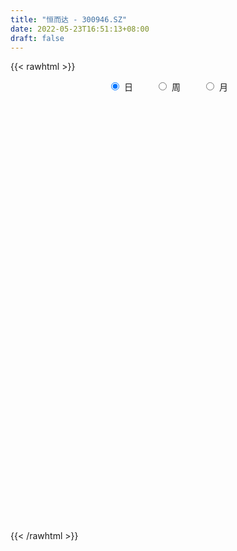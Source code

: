```yaml
---
title: "恒而达 - 300946.SZ"
date: 2022-05-23T16:51:13+08:00
draft: false
---
```

{{< rawhtml >}}
    <div style="text-align: center">
        <label style="padding: 1rem;"><input style="margin-right: .5rem" type="radio" name="period" value="D" checked onclick="period_change(this)">日</label>
        <label style="padding: 1rem;"><input style="margin-right: .5rem" type="radio" name="period" value="W" onclick="period_change(this)">周</label>
        <label style="padding: 1rem;"><input style="margin-right: .5rem" type="radio" name="period" value="M" onclick="period_change(this)">月</label>
    </div>
    <div id="chart" style="height: 700px;"></div> 
    <script type="text/javascript">
        const D_v = [9908.66,7245.09,6494.12,10011.03,14473.86,10463.93,6594.28,6976.81,8641.0,9999.0,10830.0,14017.43,11663.65,7561.11,10613.0,10939.93,9565.09,7595.01,6604.08,8463.07,4364.28,6311.49,5510.0,10888.24,10205.85,12775.06,8377.16,8788.3,12094.64,11958.55,9177.23,6994.24,7267.96,10563.0,5249.85,8137.0,10001.16,4593.47,5839.12,5431.18,6766.17,4484.17,5631.01,6721.16,6252.0,10707.19,9891.55,6437.0,9596.0,5192.27,7666.01,8058.0,9854.67,14244.62,7759.5,6378.0,5877.0,8203.5,21626.92,12391.43,8333.68,10074.72,5914.72,9427.5,9998.0,7206.0,7735.22,15424.85,10901.04,15375.42,9965.0,47179.09,90477.85,104748.52,69273.52,90778.85,102340.6,92598.17,70188.5,62592.51,63614.39,54780.64,49095.2,34456.0,42113.02,41971.4,29219.39,41333.91,67945.44,57619.47,52050.16,41571.04,27050.88,31339.66,22506.56,17852.18,34002.69,20430.86,17542.29,14263.0,11675.0,13649.36,18202.4,38701.48,24205.93,17834.12,23920.6,23202.38,18913.14,36614.46,40637.18,42179.26,22521.76,22471.64,16382.82,15068.9,17839.69,15376.66,19014.43,16034.25,56226.43,40643.08,39611.43,40762.47,54237.81,35894.91,25730.99,39407.24,27010.2,32408.52,21611.01,18425.36,23207.49,20404.27,35011.71,24653.39,23587.89,16623.0,22122.0,9132.79,9701.7,7694.79,7325.61,12045.0,7835.57,9172.56,8085.57,12585.35,20533.36,13518.77,10858.46,6063.61,5799.0,7669.93,9005.7,6619.97,11330.61,6792.22,5859.53,5600.0,5171.05,16110.07,7866.29,9413.0,6436.35,5751.6,5211.47,4886.0,6940.99,6625.14,7888.55,4961.36,8828.07,4557.0,9334.28,6413.73,4531.0,6259.15,5518.0,5867.25,10009.16,5200.58,5394.69,5648.64,3581.0,3022.0,29414.93,25675.56,12795.95,9872.0,17104.68,10876.58,31308.78,15956.69,12355.0,8581.27,7942.0,10890.42,14684.34,10785.36,8541.01,12430.33,9772.19,9445.73,6837.42,9583.92,9095.79,30345.44,18377.75,9381.0,13000.27,7081.04,6444.21,8987.45,6188.21,10773.22,32167.61,38074.53,23909.86,15099.15,11601.14,19641.23,10336.13,18099.04,24489.35,16082.27,14267.55,7923.15,7123.8,5186.98,9454.0,5893.0,6455.0,6887.27,8293.16,7298.82,5950.15,4833.13,8631.74,13108.28,33940.01,29944.54,19105.47,11951.78,10714.56,13988.39,10739.96,9018.81,11476.48,8411.31]
const D_histogram = [0.0,-0.0336127635,-0.0391083844,0.0061477256,0.0660410726,0.0546884984,0.0364841691,-0.0101473222,-0.0252929966,-0.0209117352,0.0170140278,0.0545692641,0.006683054,-0.0013975673,0.0268171703,0.0540451674,0.0396712437,0.0093875781,0.0066210812,-0.0400459747,-0.0662596187,-0.0753139196,-0.0800122498,-0.0318887777,0.0211802092,0.0547990528,0.0398206956,0.0531893499,0.0870260606,0.0831224753,0.0414882429,0.0258373065,0.026174383,-0.0350270559,-0.0649624698,-0.0975216242,-0.1805121097,-0.2093526754,-0.1804320706,-0.1597257562,-0.170946164,-0.1610584989,-0.1352712049,-0.1206388705,-0.0930623054,-0.148410265,-0.2190344206,-0.2281255023,-0.2726636139,-0.2772912822,-0.2824497778,-0.3116795721,-0.2650029101,-0.1789295184,-0.191657398,-0.1556777017,-0.1238089384,-0.0304028058,0.1386556079,0.2226956242,0.2460713094,0.2806980417,0.30653919,0.3375009738,0.3006057838,0.2491932509,0.2337771298,0.2806374918,0.2662347358,0.3107823416,0.2825257815,0.6592037615,1.3501376987,1.6081498581,1.484654739,1.8477803184,2.519434726,2.9244268925,2.8470200548,2.2908440117,2.0797521246,1.6116179679,0.9919716595,0.5093802839,-0.0920780367,-0.4823955949,-0.7902958105,-0.9180196841,-0.6049491126,-0.5761497698,-0.5499943542,-0.9281371954,-1.2331208298,-1.5202935783,-1.7482041946,-1.9029614555,-1.8081817336,-1.8096561009,-1.6534887768,-1.5536571669,-1.3985667337,-1.3303465838,-1.1773073906,-0.813390379,-0.6380967311,-0.485570222,-0.3172331208,-0.16187427,-0.1439212269,0.0535299452,0.3494979915,0.3760583509,0.2787029029,0.0405265439,-0.0826353895,-0.1668668912,-0.2571162615,-0.3215187079,-0.2391827404,-0.1707788087,0.3104218832,0.6018094042,0.7924490177,0.9532164155,0.904707173,0.8114324133,0.5913632829,0.6453750066,0.6196561098,0.5178299945,0.4238832765,0.2912833972,0.1259571235,0.0604917928,0.0334377901,-0.1657654561,-0.241590017,-0.3130387525,-0.5614636438,-0.7004950461,-0.8247639942,-0.8827887835,-0.8188705468,-0.6736616361,-0.5585956495,-0.5094415174,-0.4054635985,-0.2758744821,-0.0804036471,-0.0826170352,-0.2165291958,-0.2476271194,-0.2529381609,-0.2908880976,-0.3801026716,-0.375456362,-0.2673526525,-0.1811608465,-0.1332364461,-0.1118632964,-0.0671413448,-0.2480415993,-0.3025239833,-0.4196649809,-0.4059342084,-0.4314661977,-0.3433411103,-0.2906572531,-0.2989115379,-0.2033755753,-0.1941877233,-0.1539317534,-0.2304963491,-0.252479004,-0.1698487501,-0.1791453272,-0.1507778859,-0.1890490047,-0.1574778883,-0.0439813999,0.084376033,0.1961093355,0.2150480826,0.1842082725,0.1765379305,0.2031091466,0.5468746223,0.6884332395,0.716796717,0.7418776416,0.762954826,0.7547279453,0.8134774119,0.8008080303,0.7069990579,0.6110650024,0.5445513923,0.5318321621,0.5350221389,0.5228590452,0.3737259178,0.2946845892,0.20212055,0.0632123669,-0.1606511751,-0.437978446,-0.5184629129,-0.1535571195,-0.0262503108,0.0624469776,0.1084190176,0.1196705579,0.1259110591,0.0882425499,-0.0244792807,0.0002772205,0.3236740966,0.3809173563,0.2400109708,0.0757766844,-0.1245856039,-0.1328883646,-0.1912327848,-0.1309417677,-0.1255900244,-0.1169767435,-0.1822301426,-0.2188017837,-0.2814652015,-0.2924639236,-0.4406386553,-0.4571838602,-0.6161184817,-0.7651109376,-0.6856005262,-0.6052925091,-0.484697427,-0.3549938473,-0.2195789322,-0.1905543234,0.0151468759,0.1222948853,0.1879412963,0.2511472552,0.2266130235,0.2423047107,0.2097204188,0.1927801703,0.1969429588,0.2111129224]
const D_fast = [0.0,-0.0420159544,-0.0572886714,-0.01049563,0.0659079851,0.0682275356,0.0591442485,0.0099759267,-0.0114929969,-0.0123396693,0.0298396007,0.081037153,0.0348217064,0.0263916933,0.0613107235,0.1020500124,0.0975938996,0.0696571286,0.068545902,0.0118673523,-0.0309111963,-0.0587939771,-0.0834953698,-0.043344092,0.0150199471,0.0623385539,0.0573153706,0.0839813624,0.1395745882,0.1564516218,0.12518945,0.1159978403,0.1228785125,0.0529203097,0.0067442784,-0.0501952821,-0.178313795,-0.2594925296,-0.2756799425,-0.2949050671,-0.3488620159,-0.3792389756,-0.3872694827,-0.402796866,-0.3984858772,-0.4909364031,-0.6163191638,-0.6824416211,-0.7951456362,-0.8690961251,-0.9448670651,-1.0520167524,-1.0715908179,-1.0302498058,-1.090892035,-1.093831764,-1.0929152353,-1.0071098042,-0.8033874885,-0.6636735662,-0.5787800536,-0.4739788109,-0.3715028651,-0.2561658379,-0.217909582,-0.2070238021,-0.1639956407,-0.0469759058,0.0051800222,0.1274232133,0.1697980986,0.711277019,1.7397453809,2.3997950048,2.6474635705,3.4725342294,4.7740473186,5.9101462081,6.5444943842,6.561029344,6.869875488,6.8046458233,6.4329924298,6.0777461252,5.4532682953,4.9423518384,4.4368776703,4.0796488756,4.241482169,4.1262440693,4.0149008964,3.4047237564,2.7914599144,2.1242137714,1.4592521064,0.8287544816,0.4714887701,0.0176003777,-0.2396044925,-0.5281871743,-0.7227384245,-0.9871049205,-1.128392575,-0.9678231581,-0.952053693,-0.9209197395,-0.8318909184,-0.7170006351,-0.7350278987,-0.5241942403,-0.1408516961,-0.020276749,-0.0479564713,-0.2760011943,-0.419821975,-0.5457701996,-0.7002986353,-0.8450807586,-0.8225404762,-0.7968312467,-0.238025084,0.203814788,0.592566656,0.9916381576,1.1693057084,1.278889052,1.2066607423,1.4220162177,1.5512113484,1.5788427317,1.5908668328,1.5310878027,1.39725081,1.3469084275,1.3282138722,1.087569262,0.9513471969,0.8016387733,0.412847971,0.0986928072,-0.2317671395,-0.5104891246,-0.6512885246,-0.6744950229,-0.6990779487,-0.777284196,-0.7746721766,-0.7140516809,-0.5386817576,-0.5615494045,-0.749593864,-0.8425985675,-0.9111441492,-1.0218161103,-1.2060563522,-1.2952741331,-1.2540085867,-1.2131069923,-1.1984917034,-1.2050843779,-1.1771477624,-1.4200584168,-1.5501717965,-1.7722290394,-1.859981819,-1.9933803577,-1.9910905479,-2.0110710039,-2.0940531732,-2.0493611044,-2.0887201832,-2.0869471517,-2.2211358347,-2.3062382406,-2.2660701742,-2.3201530831,-2.3294801133,-2.4150134833,-2.4228118389,-2.3203107005,-2.1708592593,-2.010098623,-1.9373978552,-1.9221855972,-1.8857214566,-1.8083729538,-1.3278888225,-1.0142218955,-0.8066592387,-0.5961089038,-0.3842930128,-0.2038379072,0.0582809123,0.2458135384,0.3287543304,0.3855865255,0.4552107635,0.5754495738,0.7123950853,0.8309467529,0.7752451049,0.7698749237,0.7278410219,0.6047359305,0.3407095948,-0.0461122876,-0.2562124828,0.0703040308,0.1910482618,0.2953572946,0.368434089,0.4096032688,0.4473215347,0.431713663,0.3128720123,0.3376978186,0.7420132188,0.8944858175,0.8135821748,0.6682920595,0.4367833703,0.3952585183,0.2891059019,0.3166614771,0.2906157143,0.2699848094,0.1591738747,0.0679017876,-0.0651279306,-0.1492426336,-0.4075770291,-0.538418199,-0.851382441,-1.1916526312,-1.2835423514,-1.3545574615,-1.3551367363,-1.3141816184,-1.2336614363,-1.2522754084,-1.0427874901,-0.9050657593,-0.7924340243,-0.6664412516,-0.6343222274,-0.5580543625,-0.5382085497,-0.5069537556,-0.4535552274,-0.3866070332]
const D_slow = [0.0,-0.0084031909,-0.018180287,-0.0166433556,-0.0001330874,0.0135390372,0.0226600794,0.0201232489,0.0137999997,0.0085720659,0.0128255729,0.0264678889,0.0281386524,0.0277892606,0.0344935532,0.048004845,0.0579226559,0.0602695505,0.0619248208,0.0519133271,0.0353484224,0.0165199425,-0.00348312,-0.0114553144,-0.0061602621,0.0075395011,0.017494675,0.0307920125,0.0525485276,0.0733291465,0.0837012072,0.0901605338,0.0967041295,0.0879473656,0.0717067481,0.0473263421,0.0021983147,-0.0501398542,-0.0952478718,-0.1351793109,-0.1779158519,-0.2181804766,-0.2519982778,-0.2821579955,-0.3054235718,-0.3425261381,-0.3972847432,-0.4543161188,-0.5224820223,-0.5918048428,-0.6624172873,-0.7403371803,-0.8065879078,-0.8513202874,-0.8992346369,-0.9381540624,-0.9691062969,-0.9767069984,-0.9420430964,-0.8863691904,-0.824851363,-0.7546768526,-0.6780420551,-0.5936668117,-0.5185153657,-0.456217053,-0.3977727705,-0.3276133976,-0.2610547137,-0.1833591283,-0.1127276829,0.0520732575,0.3896076822,0.7916451467,1.1628088315,1.624753911,2.2546125926,2.9857193157,3.6974743294,4.2701853323,4.7901233634,5.1930278554,5.4410207703,5.5683658413,5.5453463321,5.4247474333,5.2271734807,4.9976685597,4.8464312816,4.7023938391,4.5648952506,4.3328609517,4.0245807443,3.6445073497,3.207456301,2.7317159372,2.2796705037,1.8272564785,1.4138842843,1.0254699926,0.6758283092,0.3432416632,0.0489148156,-0.1544327792,-0.3139569619,-0.4353495174,-0.5146577976,-0.5551263651,-0.5911066718,-0.5777241855,-0.4903496877,-0.3963350999,-0.3266593742,-0.3165277382,-0.3371865856,-0.3789033084,-0.4431823738,-0.5235620507,-0.5833577358,-0.626052438,-0.5484469672,-0.3979946161,-0.1998823617,0.0384217421,0.2645985354,0.4674566387,0.6152974594,0.7766412111,0.9315552385,1.0610127372,1.1669835563,1.2398044056,1.2712936865,1.2864166347,1.2947760822,1.2533347181,1.1929372139,1.1146775258,0.9743116148,0.7991878533,0.5929968547,0.3722996589,0.1675820222,-0.0008333868,-0.1404822992,-0.2678426786,-0.3692085782,-0.4381771987,-0.4582781105,-0.4789323693,-0.5330646682,-0.5949714481,-0.6582059883,-0.7309280127,-0.8259536806,-0.9198177711,-0.9866559342,-1.0319461458,-1.0652552574,-1.0932210815,-1.1100064177,-1.1720168175,-1.2476478133,-1.3525640585,-1.4540476106,-1.56191416,-1.6477494376,-1.7204137509,-1.7951416353,-1.8459855292,-1.89453246,-1.9330153983,-1.9906394856,-2.0537592366,-2.0962214241,-2.1410077559,-2.1787022274,-2.2259644786,-2.2653339506,-2.2763293006,-2.2552352924,-2.2062079585,-2.1524459378,-2.1063938697,-2.0622593871,-2.0114821004,-1.8747634449,-1.702655135,-1.5234559557,-1.3379865453,-1.1472478388,-0.9585658525,-0.7551964995,-0.554994492,-0.3782447275,-0.2254784769,-0.0893406288,0.0436174117,0.1773729464,0.3080877077,0.4015191872,0.4751903345,0.525720472,0.5415235637,0.5013607699,0.3918661584,0.2622504302,0.2238611503,0.2172985726,0.232910317,0.2600150714,0.2899327109,0.3214104756,0.3434711131,0.3373512929,0.3374205981,0.4183391222,0.5135684613,0.573571204,0.5925153751,0.5613689741,0.528146883,0.4803386868,0.4476032448,0.4162057387,0.3869615529,0.3414040172,0.2867035713,0.2163372709,0.14322129,0.0330616262,-0.0812343388,-0.2352639593,-0.4265416937,-0.5979418252,-0.7492649525,-0.8704393092,-0.9591877711,-1.0140825041,-1.061721085,-1.057934366,-1.0273606447,-0.9803753206,-0.9175885068,-0.8609352509,-0.8003590732,-0.7479289685,-0.6997339259,-0.6504981862,-0.5977199556]
const D_data = [['2021-05-12', 33.5927, 33.5489, 32.9735, 34.1188],['2021-05-13', 33.1767, 33.0222, 33.0001, 33.6071],['2021-05-14', 33.0277, 33.2374, 33.0001, 33.3809],['2021-05-17', 33.265, 33.9658, 32.9449, 34.0707],['2021-05-18', 33.9438, 34.4625, 33.7175, 35.3178],['2021-05-19', 34.7439, 33.7506, 33.723, 34.7439],['2021-05-20', 33.6678, 33.6237, 33.4416, 33.8996],['2021-05-21', 33.4912, 33.105, 33.0608, 33.7506],['2021-05-24', 32.8787, 33.3202, 32.3655, 33.3478],['2021-05-25', 33.8058, 33.5188, 33.3754, 34.2031],['2021-05-26', 33.7506, 34.0541, 33.1988, 34.1314],['2021-05-27', 34.2142, 34.2859, 33.8886, 34.9316],['2021-05-28', 34.2142, 33.2153, 33.1436, 34.3576],['2021-05-31', 33.265, 33.5685, 33.2429, 33.7065],['2021-06-01', 33.6513, 34.0928, 33.4968, 34.1866],['2021-06-02', 34.0596, 34.2693, 33.6016, 34.3245],['2021-06-03', 34.3356, 33.8279, 33.7672, 34.3963],['2021-06-04', 33.6899, 33.5354, 33.3919, 33.9382],['2021-06-07', 33.4416, 33.8058, 33.3367, 33.8389],['2021-06-08', 33.8003, 33.116, 33.0718, 33.8058],['2021-06-09', 33.1491, 33.1381, 32.8842, 33.276],['2021-06-10', 33.0939, 33.2043, 33.0718, 33.5078],['2021-06-11', 33.2043, 33.1601, 33.0608, 33.3091],['2021-06-15', 33.3588, 33.8941, 32.9504, 34.1038],['2021-06-16', 33.7451, 34.2252, 33.5133, 34.2583],['2021-06-17', 34.2031, 34.2473, 33.8886, 34.7715],['2021-06-18', 33.9382, 33.7285, 33.4968, 34.0431],['2021-06-21', 33.7561, 34.1203, 33.6071, 34.3797],['2021-06-22', 34.0652, 34.5673, 33.872, 34.755],['2021-06-23', 34.5784, 34.2528, 34.1921, 34.9702],['2021-06-24', 34.2473, 33.7175, 33.5464, 34.2693],['2021-06-25', 33.7175, 33.9272, 33.4747, 33.9493],['2021-06-28', 33.8996, 34.1203, 33.6899, 34.2969],['2021-06-29', 34.1259, 33.1933, 33.0608, 34.1259],['2021-06-30', 33.276, 33.3091, 33.0663, 33.3809],['2021-07-01', 33.116, 33.0498, 33.0498, 33.6071],['2021-07-02', 33.0222, 31.9958, 31.9516, 33.0498],['2021-07-05', 32.0013, 32.211, 31.9516, 32.2717],['2021-07-06', 32.0509, 32.7683, 32.0509, 32.7683],['2021-07-07', 32.5807, 32.6469, 32.5752, 32.8842],['2021-07-08', 32.5642, 32.1172, 32.0344, 32.8566],['2021-07-09', 32.1448, 32.2165, 31.9682, 32.3434],['2021-07-12', 32.2165, 32.36, 32.0841, 32.52],['2021-07-13', 32.36, 32.1889, 31.9516, 32.382],['2021-07-14', 32.1889, 32.3379, 32.0234, 32.6138],['2021-07-15', 32.2386, 31.0797, 30.9473, 32.2551],['2021-07-16', 31.0687, 30.3458, 30.3016, 31.2121],['2021-07-19', 30.5058, 30.6603, 30.423, 31.2287],['2021-07-20', 30.6493, 29.7994, 29.4794, 30.6493],['2021-07-21', 29.816, 29.8657, 29.7056, 30.0422],['2021-07-22', 29.8767, 29.518, 29.2807, 29.9098],['2021-07-23', 29.6891, 28.784, 28.7509, 29.6891],['2021-07-26', 28.7951, 29.4407, 28.3702, 29.4573],['2021-07-27', 29.4407, 29.9981, 29.1869, 30.5168],['2021-07-28', 29.7332, 28.6847, 28.3646, 29.7332],['2021-07-29', 28.8061, 29.0876, 28.7454, 29.3524],['2021-07-30', 29.0655, 28.9717, 28.5357, 29.071],['2021-08-02', 28.7509, 29.8822, 28.7509, 29.8932],['2021-08-03', 29.8049, 31.4494, 29.6228, 32.3545],['2021-08-04', 31.3722, 31.0852, 30.7652, 31.7143],['2021-08-05', 30.8038, 30.6824, 30.561, 31.4384],['2021-08-06', 30.4175, 31.0797, 30.4175, 31.6757],['2021-08-09', 30.9417, 31.2673, 30.7155, 31.3611],['2021-08-10', 31.4163, 31.6536, 31.0521, 31.9406],['2021-08-11', 31.6591, 30.9638, 30.9086, 31.8247],['2021-08-12', 30.8259, 30.6934, 30.572, 31.2673],['2021-08-13', 30.6548, 31.0963, 30.5168, 31.3667],['2021-08-16', 30.9528, 32.1172, 30.8921, 32.3545],['2021-08-17', 32.0896, 31.615, 31.5488, 32.4759],['2021-08-18', 31.924, 32.6359, 31.775, 33.2098],['2021-08-19', 32.6359, 31.9847, 31.5984, 32.807],['2021-08-20', 32.2827, 38.3806, 32.2496, 38.3806],['2021-08-23', 41.4488, 46.0567, 40.8363, 46.0567],['2021-08-24', 51.0453, 44.4784, 44.2246, 51.3212],['2021-08-25', 43.3637, 41.4433, 41.2115, 44.1804],['2021-08-26', 41.7744, 49.7319, 40.0195, 49.7319],['2021-08-27', 46.3547, 58.44, 46.2498, 59.6761],['2021-08-30', 54.6268, 60.5811, 52.4249, 68.3455],['2021-08-31', 57.9544, 58.2193, 56.2933, 63.7101],['2021-09-01', 56.8397, 53.1313, 51.2771, 58.1475],['2021-09-02', 53.639, 57.7778, 51.8069, 60.4266],['2021-09-03', 56.3871, 54.9082, 54.1908, 62.4022],['2021-09-06', 53.3851, 51.862, 48.8711, 54.9027],['2021-09-07', 51.9172, 51.9779, 50.5928, 52.9105],['2021-09-08', 51.5806, 48.5069, 48.0654, 51.8731],['2021-09-09', 48.5124, 49.0145, 47.5466, 50.7584],['2021-09-10', 48.998, 48.402, 47.4584, 48.998],['2021-09-13', 48.562, 49.5222, 46.2443, 50.4935],['2021-09-14', 48.9483, 55.6422, 46.9065, 57.833],['2021-09-15', 53.4182, 53.2141, 52.4249, 58.5835],['2021-09-16', 52.9768, 53.5396, 51.3212, 57.9323],['2021-09-17', 52.3587, 47.5577, 46.9617, 53.2692],['2021-09-22', 47.2928, 46.3492, 45.6262, 48.2806],['2021-09-23', 47.0886, 44.4067, 44.1528, 47.2431],['2021-09-24', 43.9321, 42.9277, 42.8229, 44.5391],['2021-09-27', 42.2269, 41.7633, 40.5603, 44.1473],['2021-09-28', 41.664, 43.5955, 41.664, 45.1903],['2021-09-29', 42.4366, 41.4819, 41.0018, 42.994],['2021-09-30', 42.1772, 42.718, 41.7137, 43.2588],['2021-10-08', 43.3527, 41.5923, 41.4047, 43.8714],['2021-10-11', 41.2777, 41.9123, 40.8694, 42.6518],['2021-10-12', 41.3881, 40.4058, 39.8319, 41.8075],['2021-10-13', 40.4444, 41.0901, 40.0802, 42.4366],['2021-10-14', 41.3881, 44.3294, 41.0901, 45.5214],['2021-10-15', 43.0436, 42.8118, 42.3042, 44.0369],['2021-10-18', 42.6684, 42.9112, 41.813, 44.2466],['2021-10-19', 41.6475, 43.5899, 41.4102, 44.0811],['2021-10-20', 43.5403, 44.0369, 42.6739, 44.2577],['2021-10-21', 43.6451, 42.5801, 42.5746, 43.9762],['2021-10-22', 42.9167, 45.2951, 41.6088, 46.5864],['2021-10-25', 44.2577, 47.955, 44.2246, 48.849],['2021-10-26', 47.2707, 45.6814, 45.4055, 51.8069],['2021-10-27', 44.9861, 44.1473, 44.0811, 46.6803],['2021-10-28', 44.2025, 41.5536, 41.5536, 45.1351],['2021-10-29', 41.5592, 41.951, 40.5714, 42.707],['2021-11-01', 41.3881, 41.7247, 41.2667, 42.7125],['2021-11-02', 41.7633, 40.9466, 40.8914, 42.9553],['2021-11-03', 40.7645, 40.5493, 39.7878, 41.6254],['2021-11-04', 40.2513, 42.1331, 40.2513, 42.4366],['2021-11-05', 42.1496, 42.1165, 41.6033, 43.0381],['2021-11-08', 41.8848, 48.7552, 40.8694, 50.5376],['2021-11-09', 47.2487, 48.7717, 47.2487, 49.4008],['2021-11-10', 48.7662, 49.3346, 48.0102, 51.1005],['2021-11-11', 49.1691, 50.6038, 48.3689, 51.2661],['2021-11-12', 50.9239, 49.0532, 48.562, 55.0572],['2021-11-15', 49.5995, 48.849, 47.5025, 50.9625],['2021-11-16', 49.0366, 47.05, 47.05, 49.1967],['2021-11-17', 46.741, 50.6314, 46.7299, 50.9846],['2021-11-18', 49.7816, 50.339, 49.307, 51.2826],['2021-11-19', 50.8467, 49.6381, 48.8931, 51.8731],['2021-11-22', 49.1084, 49.743, 48.1095, 50.4935],['2021-11-23', 49.3456, 49.1028, 48.2199, 50.1513],['2021-11-24', 49.1084, 48.2309, 47.8226, 50.1072],['2021-11-25', 48.1206, 49.1139, 47.6239, 49.6657],['2021-11-26', 50.4935, 49.5664, 49.3898, 53.7769],['2021-11-29', 46.3547, 46.9231, 45.6925, 48.838],['2021-11-30', 46.9507, 47.7343, 46.9507, 49.9858],['2021-12-01', 47.5522, 47.3314, 46.6968, 48.5565],['2021-12-02', 46.8403, 44.0425, 44.0204, 47.1438],['2021-12-03', 43.9321, 43.9818, 43.8714, 44.5501],['2021-12-06', 43.9818, 42.9388, 42.7346, 44.4232],['2021-12-07', 43.1816, 42.6573, 42.2159, 43.4409],['2021-12-08', 42.5139, 43.5568, 42.5139, 43.7886],['2021-12-09', 43.3195, 44.5557, 43.3195, 44.9751],['2021-12-10', 44.0921, 44.3791, 43.9155, 44.7543],['2021-12-13', 44.5612, 43.5403, 43.1816, 44.6771],['2021-12-14', 43.4299, 44.2301, 43.4299, 44.5833],['2021-12-15', 44.2411, 44.8537, 44.2301, 45.2234],['2021-12-16', 45.3338, 46.3547, 44.5115, 46.8679],['2021-12-17', 46.1008, 44.2687, 44.2466, 46.1008],['2021-12-20', 43.8328, 42.0558, 42.0393, 44.0369],['2021-12-21', 42.4918, 42.6297, 41.8958, 43.154],['2021-12-22', 42.8008, 42.5635, 42.26, 43.016],['2021-12-23', 42.6573, 41.7192, 41.6695, 42.7953],['2021-12-24', 41.4433, 40.3506, 40.323, 42.0503],['2021-12-27', 40.3948, 40.8694, 39.9257, 41.2501],['2021-12-28', 40.8694, 42.0779, 40.8694, 42.7677],['2021-12-29', 41.8737, 42.0062, 41.1563, 42.1496],['2021-12-30', 41.9399, 41.6144, 41.5426, 42.3814],['2021-12-31', 41.5536, 41.217, 41.1343, 42.1055],['2022-01-04', 41.217, 41.4598, 40.8473, 41.5536],['2022-01-05', 41.4543, 37.9722, 33.1657, 41.4543],['2022-01-06', 38.1267, 38.524, 37.6356, 38.8993],['2022-01-07', 38.5627, 36.7968, 36.6533, 38.9048],['2022-01-10', 36.8023, 37.6245, 36.256, 37.6908],['2022-01-11', 38.077, 36.5484, 36.4215, 38.077],['2022-01-12', 36.9513, 37.6025, 36.8189, 37.6245],['2022-01-13', 37.6025, 37.0451, 36.9844, 37.9005],['2022-01-14', 37.0396, 35.9138, 35.8035, 37.2493],['2022-01-17', 35.9635, 36.9899, 35.8642, 37.2217],['2022-01-18', 37.5031, 35.7648, 35.5275, 37.5031],['2022-01-19', 35.7593, 35.8752, 35.4282, 36.1015],['2022-01-20', 35.7593, 33.8775, 33.7341, 35.8697],['2022-01-21', 34.0376, 33.8113, 33.3312, 34.3963],['2022-01-24', 33.8113, 34.8212, 33.5409, 36.0076],['2022-01-25', 34.2859, 33.425, 33.3423, 35.0364],['2022-01-26', 33.425, 33.5078, 32.7739, 33.9714],['2022-01-27', 33.9051, 32.1944, 30.3513, 33.9051],['2022-01-28', 32.2331, 32.5917, 31.7364, 33.0608],['2022-02-07', 33.3257, 33.6071, 32.7518, 34.2031],['2022-02-08', 33.7285, 34.1424, 33.5575, 35.1964],['2022-02-09', 34.6391, 34.3797, 33.723, 34.6391],['2022-02-10', 34.3797, 33.425, 33.1822, 34.468],['2022-02-11', 33.425, 32.6249, 32.4207, 33.5685],['2022-02-14', 32.4703, 32.658, 32.0068, 33.1546],['2022-02-15', 32.829, 33.0001, 32.3434, 33.0553],['2022-02-16', 33.1105, 38.0053, 33.0774, 39.1807],['2022-02-17', 38.1709, 37.0286, 36.7857, 39.8485],['2022-02-18', 36.874, 36.405, 35.9194, 37.3265],['2022-02-21', 36.405, 36.8906, 36.0904, 37.1279],['2022-02-22', 36.6974, 37.3928, 36.1566, 38.5627],['2022-02-23', 36.9734, 37.5197, 36.5871, 37.7128],['2022-02-24', 37.5142, 39.0041, 37.2493, 41.6695],['2022-02-25', 38.8276, 38.7889, 38.5185, 39.9147],['2022-02-28', 38.5958, 38.0219, 36.9071, 38.6289],['2022-03-01', 38.2592, 37.9667, 37.4148, 38.5185],['2022-03-02', 37.9612, 38.3364, 37.2548, 38.5903],['2022-03-03', 38.5737, 39.2249, 37.8011, 39.4235],['2022-03-04', 39.2856, 39.8429, 38.8276, 40.6652],['2022-03-07', 39.6388, 40.0858, 38.8883, 40.5603],['2022-03-08', 39.7326, 38.3419, 38.1046, 40.0085],['2022-03-09', 38.0715, 38.9324, 37.299, 39.0097],['2022-03-10', 39.7436, 38.5682, 38.364, 40.0085],['2022-03-11', 38.5627, 37.5418, 36.1622, 38.5627],['2022-03-14', 37.1168, 35.5275, 35.5275, 37.4093],['2022-03-15', 35.2406, 33.3202, 33.1767, 35.7593],['2022-03-16', 34.4294, 34.479, 33.1381, 34.6998],['2022-03-17', 34.4459, 40.599, 34.4349, 41.2005],['2022-03-18', 41.2391, 38.9158, 38.7944, 41.3715],['2022-03-21', 39.0648, 39.0648, 38.5351, 39.5339],['2022-03-22', 39.5891, 38.9986, 38.3861, 40.2292],['2022-03-23', 38.8938, 38.8496, 38.5075, 39.3518],['2022-03-24', 38.5075, 38.9766, 37.8453, 39.3077],['2022-03-25', 39.0041, 38.4744, 38.4082, 39.705],['2022-03-28', 37.9556, 37.1996, 37.1555, 38.2978],['2022-03-29', 37.2934, 38.7227, 37.2934, 39.1531],['2022-03-30', 38.7669, 43.5955, 38.5406, 46.3547],['2022-03-31', 43.0436, 41.6419, 41.3881, 45.251],['2022-04-01', 41.1287, 39.258, 39.0041, 42.3042],['2022-04-06', 38.8662, 38.3475, 37.608, 39.5063],['2022-04-07', 37.9667, 36.9678, 36.6974, 38.4413],['2022-04-08', 37.1389, 38.7834, 35.2461, 38.7834],['2022-04-11', 37.8563, 37.917, 37.2493, 38.6234],['2022-04-12', 36.7747, 39.3463, 36.7747, 40.1244],['2022-04-13', 39.2911, 38.7944, 37.5804, 41.7137],['2022-04-14', 39.247, 38.8331, 38.0936, 40.323],['2022-04-15', 38.5958, 37.6852, 36.256, 38.5958],['2022-04-18', 37.012, 37.6521, 36.1787, 38.2536],['2022-04-19', 37.5252, 36.8906, 36.7968, 38.2205],['2022-04-20', 37.47, 37.1334, 36.5871, 37.47],['2022-04-21', 36.9899, 34.6998, 34.4901, 36.9899],['2022-04-22', 35.0419, 35.5386, 34.2749, 35.5662],['2022-04-25', 33.9548, 32.8235, 32.5752, 35.3123],['2022-04-26', 32.9173, 31.5101, 31.179, 33.9934],['2022-04-27', 30.4175, 33.5299, 30.4175, 33.6623],['2022-04-28', 33.1657, 33.3588, 32.4924, 34.5453],['2022-04-29', 33.4968, 33.8555, 33.4968, 34.2142],['2022-05-05', 34.7274, 34.181, 33.552, 34.7274],['2022-05-06', 33.552, 34.6004, 32.9615, 35.3068],['2022-05-09', 33.86, 33.4, 32.88, 34.86],['2022-05-10', 33.38, 36.03, 32.88, 38.94],['2022-05-11', 34.5, 35.55, 34.15, 36.88],['2022-05-12', 35.0, 35.48, 34.7, 36.11],['2022-05-13', 35.6, 35.84, 35.11, 35.97],['2022-05-16', 35.85, 34.91, 34.85, 36.03],['2022-05-17', 34.62, 35.46, 34.08, 35.87],['2022-05-18', 35.4, 34.88, 34.84, 35.8],['2022-05-19', 33.97, 35.0, 33.93, 35.2],['2022-05-20', 35.5, 35.29, 35.11, 36.08],['2022-05-23', 35.38, 35.54, 35.07, 35.64]]
const W_v = [281111.85,130798.7,168017.18,165413.53,246280.57,181241.99,167821.38,89923.23,114982.66,109349.24,97766.26,59816.0,18768.0,53600.86,48519.91,55151.08,46274.14,31252.92,42246.31,49012.96,41218.97,27114.11,39202.91,36949.28,44113.79,60630.25,40281.44,98845.4,457619.34,343774.21,196855.01,260520.02,80897.1,89828.02,14263.0,106434.17,120484.7,144192.66,83333.93,231481.22,160451.86,118659.84,96119.07,44602.67,63895.61,39396.7,36202.33,38560.41,29226.41,32860.12,32056.16,32120.32,74489.44,85118.73,54453.03,50974.62,74240.32,44893.97,111113.43,46341.52,83274.34,35580.93,34884.4,13464.87,108050.08,55938.2,8411.31]
const W_histogram = [0.0,-0.0793891738,-0.3325389917,-0.1374563136,-0.2833548522,-0.2213072104,-0.2408080336,-0.3588052689,-0.2891807873,-0.2532361008,-0.2592876203,-0.3795875365,-0.4810872784,-0.534602452,-0.5397930497,-0.4977037951,-0.4136635199,-0.3511706683,-0.2444341846,-0.1385982277,-0.1744969116,-0.1596105461,-0.2467779407,-0.373065463,-0.4047532284,-0.2520149995,-0.1245827897,0.4443994755,2.0745739312,2.7741630102,2.6576634502,2.3910343191,1.7972398401,1.3075090934,0.8472389152,0.5772963303,0.5201352183,0.2262613438,0.0228846273,0.3189611262,0.5064803913,0.5730709663,0.2072484496,-0.0291466728,-0.2043607858,-0.574575553,-0.740960496,-1.1065563433,-1.3495906813,-1.5778152289,-1.7248526036,-1.7294134317,-1.4013735469,-0.96797058,-0.5739126847,-0.4379792646,-0.2354245799,-0.1170492351,0.0208021162,0.0832914586,0.0552830259,-0.0950118505,-0.2842787566,-0.3324536755,-0.2573411337,-0.2225134824,-0.1632000587]
const W_fast = [0.0,-0.0992364672,-0.4355210331,-0.2748024333,-0.491539685,-0.4848188459,-0.5645216774,-0.7722202299,-0.7748909451,-0.8022552839,-0.8731287085,-1.0883255088,-1.3100970702,-1.4972628569,-1.637401717,-1.7197384112,-1.7391140159,-1.7644138314,-1.7187858939,-1.6475994939,-1.7271224057,-1.7521386766,-1.9010005564,-2.1205544445,-2.253430517,-2.163696038,-2.0674095256,-1.3873273916,0.7614905469,2.1546203786,2.7025366811,3.0336661297,2.8891816108,2.7263281374,2.477867688,2.3522491857,2.4251218783,2.1878133397,1.99015778,2.3659745605,2.6801139234,2.88997224,2.5759618357,2.332280045,2.1059757356,1.5921170802,1.2404920131,0.5982570801,0.0178250718,-0.6048532831,-1.1831038086,-1.6200179946,-1.6423214966,-1.4509111747,-1.2003314505,-1.1738928466,-1.0301943069,-0.9410812708,-0.7980293905,-0.7147171835,-0.7289048597,-0.9029526987,-1.163289294,-1.2945776317,-1.2838003734,-1.3046010927,-1.2860876837]
const W_slow = [0.0,-0.0198472934,-0.1029820414,-0.1373461198,-0.2081848328,-0.2635116354,-0.3237136438,-0.413414961,-0.4857101579,-0.5490191831,-0.6138410881,-0.7087379723,-0.8290097919,-0.9626604049,-1.0976086673,-1.2220346161,-1.325450496,-1.4132431631,-1.4743517092,-1.5090012662,-1.5526254941,-1.5925281306,-1.6542226158,-1.7474889815,-1.8486772886,-1.9116810385,-1.9428267359,-1.831726867,-1.3130833843,-0.6195426317,0.0448732309,0.6426318106,1.0919417707,1.418819044,1.6306287728,1.7749528554,1.90498666,1.9615519959,1.9672731527,2.0470134343,2.1736335321,2.3169012737,2.3687133861,2.3614267179,2.3103365214,2.1666926332,1.9814525092,1.7048134234,1.367415753,0.9729619458,0.5417487949,0.109395437,-0.2409479497,-0.4829405947,-0.6264187659,-0.735913582,-0.794769727,-0.8240320358,-0.8188315067,-0.7980086421,-0.7841878856,-0.8079408482,-0.8790105374,-0.9621239562,-1.0264592397,-1.0820876103,-1.122887625]
const W_data = [['2021-02-10', 76.5344, 40.2784, 40.0153, 100.1096],['2021-02-19', 41.1607, 39.0344, 37.7576, 46.3064],['2021-02-26', 39.0289, 35.7793, 35.7738, 39.8948],['2021-03-05', 35.6258, 41.0346, 33.9763, 41.0346],['2021-03-12', 41.1004, 36.6999, 34.9737, 48.345],['2021-03-19', 35.5929, 38.8426, 34.0859, 41.3854],['2021-03-26', 39.1331, 37.7082, 37.1548, 43.8021],['2021-04-02', 38.0316, 35.8067, 34.9627, 39.3468],['2021-04-09', 35.8176, 37.7028, 35.5327, 41.473],['2021-04-16', 36.2889, 37.2753, 35.719, 39.0728],['2021-04-23', 37.2096, 36.541, 36.4972, 39.2481],['2021-04-30', 36.7273, 34.4147, 33.9215, 36.8534],['2021-05-07', 34.3654, 33.5927, 33.4393, 34.7983],['2021-05-14', 33.8119, 33.2374, 32.0035, 34.5243],['2021-05-21', 33.265, 33.105, 32.9449, 35.3178],['2021-05-28', 32.8787, 33.2153, 32.3655, 34.9316],['2021-06-04', 33.265, 33.5354, 33.2429, 34.3963],['2021-06-11', 33.4416, 33.1601, 32.8842, 33.8389],['2021-06-18', 33.3588, 33.7285, 32.9504, 34.7715],['2021-06-25', 33.7561, 33.9272, 33.4747, 34.9702],['2021-07-02', 33.8996, 31.9958, 31.9516, 34.2969],['2021-07-09', 32.0013, 32.2165, 31.9516, 32.8842],['2021-07-16', 32.2165, 30.3458, 30.3016, 32.6138],['2021-07-23', 30.5058, 28.784, 28.7509, 31.2287],['2021-07-30', 28.7951, 28.9717, 28.3646, 30.5168],['2021-08-06', 28.7509, 31.0797, 28.7509, 32.3545],['2021-08-13', 30.9417, 31.0963, 30.5168, 31.9406],['2021-08-20', 30.9528, 38.3806, 30.8921, 38.3806],['2021-08-27', 41.4488, 58.44, 40.0195, 59.6761],['2021-09-03', 54.6268, 54.9082, 51.2771, 68.3455],['2021-09-10', 53.3851, 48.402, 47.4584, 54.9027],['2021-09-17', 48.562, 47.5577, 46.2443, 58.5835],['2021-09-24', 47.2928, 42.9277, 42.8229, 48.2806],['2021-09-30', 42.2269, 42.718, 40.5603, 45.1903],['2021-10-08', 43.3527, 41.5923, 41.4047, 43.8714],['2021-10-15', 41.2777, 42.8118, 39.8319, 45.5214],['2021-10-22', 42.6684, 45.2951, 41.4102, 46.5864],['2021-10-29', 44.2577, 41.951, 40.5714, 51.8069],['2021-11-05', 41.3881, 42.1165, 39.7878, 43.0381],['2021-11-12', 41.8848, 49.0532, 40.8694, 55.0572],['2021-11-19', 49.5995, 49.6381, 46.7299, 51.8731],['2021-11-26', 49.1084, 49.5664, 47.6239, 53.7769],['2021-12-03', 46.3547, 43.9818, 43.8714, 49.9858],['2021-12-10', 43.9818, 44.3791, 42.2159, 44.9751],['2021-12-17', 44.5612, 44.2687, 43.1816, 46.8679],['2021-12-24', 43.8328, 40.3506, 40.323, 44.0369],['2021-12-31', 40.3948, 41.217, 39.9257, 42.7677],['2022-01-07', 41.217, 36.7968, 33.1657, 41.5536],['2022-01-14', 36.8023, 35.9138, 35.8035, 38.077],['2022-01-21', 35.9635, 33.8113, 33.3312, 37.5031],['2022-01-28', 33.8113, 32.5917, 30.3513, 36.0076],['2022-02-11', 33.3257, 32.6249, 32.4207, 35.1964],['2022-02-18', 32.4703, 36.405, 32.0068, 39.8485],['2022-02-25', 36.405, 38.7889, 36.0904, 41.6695],['2022-03-04', 38.5958, 39.8429, 36.9071, 40.6652],['2022-03-11', 39.6388, 37.5418, 36.1622, 40.5603],['2022-03-18', 37.1168, 38.9158, 33.1381, 41.3715],['2022-03-25', 39.0648, 38.4744, 37.8453, 40.2292],['2022-04-01', 37.9556, 39.258, 37.1555, 46.3547],['2022-04-08', 38.8662, 38.7834, 35.2461, 39.5063],['2022-04-15', 37.8563, 37.6852, 36.256, 41.7137],['2022-04-22', 37.012, 35.5386, 34.2749, 38.2536],['2022-04-29', 33.9548, 33.8555, 30.4175, 35.3123],['2022-05-06', 34.7274, 34.6004, 32.9615, 35.3068],['2022-05-13', 33.86, 35.84, 32.88, 38.94],['2022-05-20', 35.85, 35.29, 33.93, 36.08],['2022-05-27', 35.38, 35.54, 35.07, 35.64]]
const M_v = [579927.73,814966.9299999999,417627.9299999999,183600.96,184306.03,165518.25,820163.1000000001,809087.6900000003,385374.5300000001,642168.1300000001,231975.1,132703.1,204083.49,299410.51,223991.05,185864.46]
const M_histogram = [0.0,0.0230764672,-0.0738840039,-0.1846705337,-0.2604462496,-0.5699604007,1.1348632628,1.1545083315,1.0545635233,1.3005226488,0.9624343651,0.1392784088,-0.0480856418,0.0574611518,-0.3869949157,-0.5475902477]
const M_fast = [0.0,0.028845584,-0.0865858881,-0.2435400513,-0.3844273296,-0.8364315809,1.1521078983,1.4603800499,1.6240761225,2.1951659101,2.0976862178,1.3093498637,1.1099644026,1.2298764841,0.6886716878,0.3911787939]
const M_slow = [0.0,0.0057691168,-0.0127018842,-0.0588695176,-0.12398108,-0.2664711802,0.0172446355,0.3058717184,0.5695125992,0.8946432614,1.1352518527,1.1700714549,1.1580500444,1.1724153324,1.0756666034,0.9387690415]
const M_data = [['2021-02-26', 76.5344, 35.7793, 35.7738, 100.1096],['2021-03-31', 35.6258, 36.1409, 33.9763, 48.345],['2021-04-30', 36.5026, 34.4147, 33.9215, 41.473],['2021-05-31', 34.3654, 33.5685, 32.0035, 35.3178],['2021-06-30', 33.6513, 33.3091, 32.8842, 34.9702],['2021-07-30', 33.116, 28.9717, 28.3646, 33.6071],['2021-08-31', 28.7509, 58.2193, 28.7509, 68.3455],['2021-09-30', 56.8397, 42.718, 40.5603, 62.4022],['2021-10-29', 43.3527, 41.951, 39.8319, 51.8069],['2021-11-30', 41.3881, 47.7343, 39.7878, 55.0572],['2021-12-31', 47.5522, 41.217, 39.9257, 48.5565],['2022-01-28', 41.217, 32.5917, 30.3513, 41.5536],['2022-02-28', 33.3257, 38.0219, 32.0068, 41.6695],['2022-03-31', 38.2592, 41.6419, 33.1381, 46.3547],['2022-04-29', 41.1287, 33.8555, 30.4175, 42.3042],['2022-05-31', 34.7274, 35.54, 32.88, 38.94]]
        const D_a = [null,null,null,null,35.3178,null,null,null,null,null,null,null,null,null,null,null,null,null,null,null,32.8842,null,null,null,null,null,null,null,null,34.9702,null,null,null,null,null,null,31.9516,null,null,null,null,null,null,null,32.6138,null,null,null,null,null,null,null,null,null,28.3646,null,null,null,null,null,null,null,null,null,null,null,null,null,null,null,null,null,null,null,null,null,null,68.3455,null,null,null,null,null,null,null,null,null,null,null,null,null,null,null,null,null,null,null,null,null,null,null,39.8319,null,null,null,null,null,null,null,null,null,51.8069,null,null,null,null,null,39.7878,null,null,null,null,null,null,55.0572,null,null,null,null,null,null,null,null,null,null,null,null,null,null,null,null,42.2159,null,null,null,null,null,null,46.8679,null,null,null,null,null,null,null,null,null,null,null,null,33.1657,null,null,null,null,null,null,null,null,null,null,null,null,36.0076,null,null,null,null,null,null,null,null,null,32.0068,null,null,null,null,null,null,null,41.6695,null,null,null,null,null,null,null,null,null,null,null,null,null,33.1381,null,null,null,null,null,null,null,null,null,46.3547,null,null,null,null,null,null,null,null,null,null,null,null,null,null,null,null,null,30.4175,null,null,null,null,null,null,36.88,null,null,null,null,null,null,null,null]
const W_a = [null,null,null,33.9763,null,null,null,null,41.473,null,null,null,null,null,null,null,null,null,null,null,null,null,null,null,28.3646,null,null,null,null,68.3455,null,null,null,null,null,null,null,null,39.7878,null,null,null,null,null,46.8679,null,null,null,null,null,30.3513,null,null,null,null,null,null,null,46.3547,null,null,null,30.4175,null,null,null,null]
const M_a = [null,null,null,null,null,28.3646,null,null,null,null,null,null,null,46.3547,null,null]
        const D_b = [[{ coord: ['2021-05-18', 34.9702] }, { coord: ['2021-07-02', 32.8842] }],[{ coord: ['2021-07-02', 32.6138] }, { coord: ['2021-08-30', 31.9516] }],[{ coord: ['2021-08-30', 51.8069] }, { coord: ['2021-12-16', 39.8319] }],[{ coord: ['2022-01-05', 36.0076] }, { coord: ['2022-04-27', 33.1657] }]]
const W_b = [[{ coord: ['2021-03-05', 41.473] }, { coord: ['2022-04-01', 33.9763] }]]
const M_b = []
    </script>
{{< /rawhtml >}}